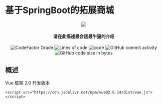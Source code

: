 # 基于SpringBoot的拓展商城 

<p align="center">
<img src = "https://user-images.githubusercontent.com/39553613/151072271-e9ecf618-5c54-46d3-b77d-f159083993bb.png">
</p>

<h4 align="center">请在此描述最合适最牛逼的介绍</h4>

<p align="center">
<img alt="CodeFactor Grade" src="https://www.codefactor.io/repository/github/ba1oretto/minecraft-server-webstore/badge/master">
<img alt="Lines of code" src="https://img.shields.io/tokei/lines/github/Ba1oretto/Minecraft-Server-WebStore">
<img alt="code" src="https://img.shields.io/badge/Spring-boot-green">
<img alt="GitHub commit activity" src="https://img.shields.io/github/commit-activity/y/Ba1oretto/Minecraft-Server-WebStore">
<img alt="GitHub code size in bytes" src="https://img.shields.io/github/languages/code-size/Ba1oretto/Minecraft-Server-WebStore">
</p> 

## 概述
Vue 框架 2.0 开发版本

`<script src="https://cdn.jsdelivr.net/npm/vue@2.6.14/dist/vue.js"></script>`